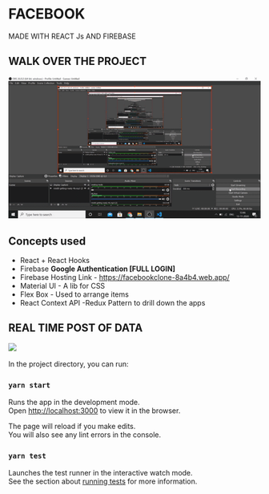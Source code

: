 # FACEBOOK
MADE WITH REACT Js AND FIREBASE 

## WALK OVER THE PROJECT

<img src='./app_demo.gif'/>


## Concepts used 
* React + React Hooks
* Firebase **Google Authentication [FULL LOGIN]**
* Firebase Hosting  Link - https://facebookclone-8a4b4.web.app/
* Material UI - A lib for CSS
* Flex Box  - Used to arrange items 
* React Context API -Redux Pattern to drill down the apps


## REAL TIME POST OF DATA 

<img src='./demp_post.gif'/>


In the project directory, you can run:

### `yarn start`


Runs the app in the development mode.\
Open [http://localhost:3000](http://localhost:3000) to view it in the browser.

The page will reload if you make edits.\
You will also see any lint errors in the console.

### `yarn test`

Launches the test runner in the interactive watch mode.\
See the section about [running tests](https://facebook.github.io/create-react-app/docs/running-tests) for more information.

